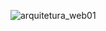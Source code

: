 ![arquitetura_web01](https://github.com/GarciaGGOO/Arquitetura-Web/assets/111614180/198c7af1-b985-4d22-9db7-dcb289e30f0f)
